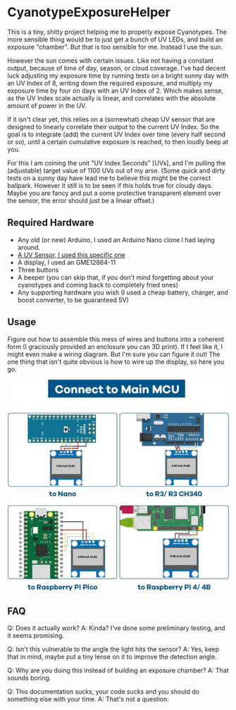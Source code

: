 # CyanotypeExposureHelper

This is a tiny, shitty project helping me to properly expose Cyanotypes. The more sensible thing would be to just get a bunch of UV LEDs, and build an exposure "chamber". But that is too sensible for me. Instead I use the sun.

However the sun comes with certain issues. Like not having a constant output, because of time of day, season, or cloud coverage. I've had decent luck adjusting my exposure time by running tests on a bright sunny day with an UV Index of 8, writing down the required exposure, and multiply my exposure time by four on days with an UV Index of 2. Which makes sense, as the UV Index scale actually is linear, and correlates with the absolute amount of power in the UV. 

If it isn't clear yet, this relies on a (somewhat) cheap UV sensor that are designed to linearly correlate their output to the current UV Index. So the goal is to integrate (add) the current UV Index over time (every half second or so), until a certain cumulative exposure is reached, to then loudly beep at you.

For this I am coining the unit "UV Index Seconds" \[UVs\], and I'm pulling the (adjustable) target value of 1100 UVs out of my arse. (Some quick and dirty tests on a sunny day have lead me to believe this might be the correct ballpark. However it still is to be seen if this holds true for cloudy days. Maybe you are fancy and put a some protective transparent element over the sensor, the error should just be a linear offset.)

## Required Hardware

 - Any old (or new) Arduino, I used an Arduino Nano clone I had laying around. 
 - [A UV Sensor, I used this specific one](https://paradisetronic.com/products/uv-lichtsensor-guva-s12sd-analogem-ausgang-3-5v-240-370nm)
 - A display, I used an GME12864-11
 - Three buttons
 - A beeper (you can skip that, if you don't mind forgetting about your cyanotypes and coming back to completely fried ones)
 - Any supporting hardware you wish (I used a cheap battery, charger, and boost converter, to be guaranteed 5V)

## Usage

Figure out how to assemble this mess of wires and buttons into a coherent form (I graciously provided an enclosure you can 3D print). If I feel like it, I might even make a wiring diagram. But I'm sure you can figure it out! The one thing that isn't quite obvious is how to wire up the display, so here you go.

![Wiring diagram stolen from the Amazon listing](images/display_wiring.jpg)


## FAQ
Q: Does it actually work?
A: Kinda? I've done some preliminary testing, and it seems promising.

Q: Isn't this vulnerable to the angle the light hits the sensor?
A: Yes, keep that in mind, maybe put a tiny lense on it to improve the detection angle.

Q: Why are you doing this instead of building an exposure chamber?
A: That sounds boring.

Q: This documentation sucks, your code sucks and you should do something else with your time.
A: That's not a question.
